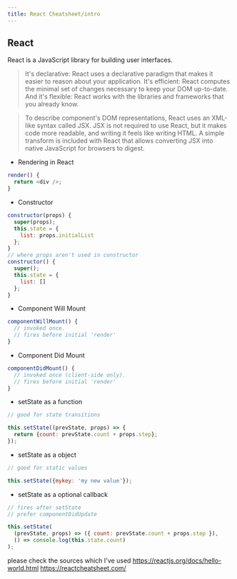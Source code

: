 ```yaml
---
title: React Cheatsheet/intro
---
```

## React

React is a JavaScript library for building user interfaces.

>It's declarative: React uses a declarative paradigm that makes it easier to reason about your application. It's efficient: React computes the minimal set of changes necessary to keep your DOM up-to-date. And it's flexible: React works with the libraries and frameworks that you already know.

>To describe component's DOM representations, React uses an XML-like syntax called JSX. JSX is not required to use React, but it makes code more readable, and writing it feels like writing HTML. A simple transform is included with React that allows converting JSX into native JavaScript for browsers to digest.

* Rendering in React

```javascript
render() { 
  return <div />; 
}
```
* Constructor

```javascript
constructor(props) {
  super(props);
  this.state = {
    list: props.initialList
  };
}
// where props aren't used in constructor
constructor() {
  super();
  this.state = {
    list: []
  };
}
```

* Component Will Mount
```javascript
componentWillMount() {
  // invoked once.
  // fires before initial 'render'
}
```

* Component Did Mount
```javascript
componentDidMount() {
  // invoked once (client-side only).
  // fires before initial 'render'
}
```

* setState as a function
```javascript
// good for state transitions

this.setState((prevState, props) => {
  return {count: prevState.count + props.step};
});
```

* setState as a object
```javascript
// good for static values

this.setState({mykey: 'my new value'});
```
* setState as a optional callback
```javascript
// fires after setState
// prefer componentDidUpdate

this.setState(
  (prevState, props) => ({ count: prevState.count + props.step }),
  () => console.log(this.state.count)
);
```

please check the sources which I've used
https://reactjs.org/docs/hello-world.html
https://reactcheatsheet.com/


